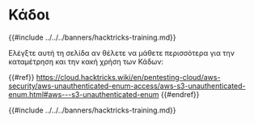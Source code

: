 # Κάδοι

{{#include ../../../banners/hacktricks-training.md}}

Ελέγξτε αυτή τη σελίδα αν θέλετε να μάθετε περισσότερα για την καταμέτρηση και την κακή χρήση των Κάδων:


{{#ref}}
https://cloud.hacktricks.wiki/en/pentesting-cloud/aws-security/aws-unauthenticated-enum-access/aws-s3-unauthenticated-enum.html#aws---s3-unauthenticated-enum
{{#endref}}

{{#include ../../../banners/hacktricks-training.md}}
